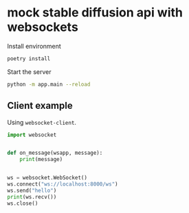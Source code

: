 # mock stable diffusion api with websockets

Install environment

```bash
poetry install
```

Start the server

```bash
python -m app.main --reload
```

## Client example

Using `websocket-client`.

```python
import websocket


def on_message(wsapp, message):
    print(message)


ws = websocket.WebSocket()
ws.connect("ws://localhost:8000/ws")
ws.send("hello")
print(ws.recv())
ws.close()
```
